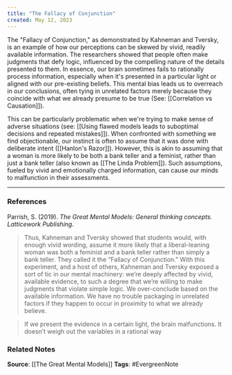 ```yaml
---
title: "The Fallacy of Conjunction"
created: May 12, 2023
---
```


The "Fallacy of Conjunction," as demonstrated by Kahneman and Tversky, is an example of how our perceptions can be skewed by vivid, readily available information. The researchers showed that people often make judgments that defy logic, influenced by the compelling nature of the details presented to them. In essence, our brain sometimes fails to rationally process information, especially when it's presented in a particular light or aligned with our pre-existing beliefs. This mental bias leads us to overreach in our conclusions, often tying in unrelated factors merely because they coincide with what we already presume to be true (See: [[Correlation vs Causation]]).

This can be particularly problematic when we're trying to make sense of adverse situations (see: [[Using flawed models leads to suboptimal decisions and repeated mistakes]]). When confronted with something we find objectionable, our instinct is often to assume that it was done with deliberate intent ([[Hanlon's Razor]]). However, this is akin to assuming that a woman is more likely to be both a bank teller and a feminist, rather than just a bank teller (also known as [[The Linda Problem]]). Such assumptions, fueled by vivid and emotionally charged information, can cause our minds to malfunction in their assessments.

---
### References

Parrish, S. (2019). _The Great Mental Models: General thinking concepts. Latticework Publishing_.

> Thus, Kahneman and Tversky showed that students would, with enough vivid wording, assume it more likely that a liberal-leaning woman was both a feminist and a bank teller rather than simply a bank teller. They called it the “Fallacy of Conjunction.” With this experiment, and a host of others, Kahneman and Tversky exposed a sort of tic in our mental machinery: we’re deeply affected by vivid, available evidence, to such a degree that we’re willing to make judgments that violate simple logic. We over-conclude based on the available information. We have no trouble packaging in unrelated factors if they happen to occur in proximity to what we already believe.

> If we present the evidence in a certain light, the brain malfunctions. It doesn’t weigh out the variables in a rational way

### Related Notes
**Source**: [[The Great Mental Models]]
**Tags**: #EvergreenNote

